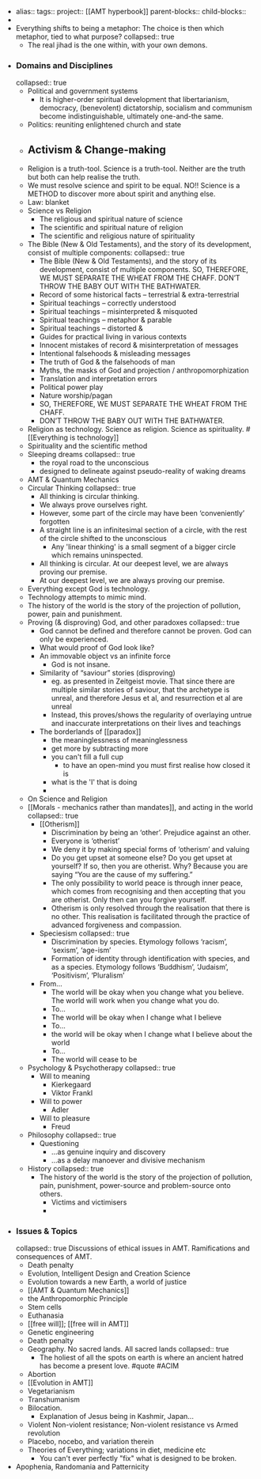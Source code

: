 - alias::
  tags:: 
  project:: [[AMT hyperbook]]
  parent-blocks:: 
  child-blocks::
-
- Everything shifts to being a metaphor: The choice is then which metaphor, tied to what purpose?
  collapsed:: true
	- The real jihad is the one within, with your own demons.
- ### Domains and Disciplines
  collapsed:: true
	- Political and government systems
		- It is higher-order spiritual development that libertarianism, democracy, (benevolent) dictatorship, socialism and communism become indistinguishable, ultimately one-and-the same.
	- Politics: reuniting enlightened church and state
	- Activism & Change-making
		-
	- Religion is a truth-tool. Science is a truth-tool. Neither are the truth but both can help realise the truth.
	- We must resolve science and spirit to be equal. NO!! Science is a METHOD to discover more about spirit and anything else.
	- Law: blanket
	- Science vs Religion
		- The religious and spiritual nature of science
		- The scientific and spiritual nature of religion
		- The scientific and religious nature of spirituality
	- The Bible (New & Old Testaments), and the story of its development, consist of multiple components:
	  collapsed:: true
		- The Bible (New & Old Testaments), and the story of its development, consist of multiple components. SO, THEREFORE, WE MUST SEPARATE THE WHEAT FROM THE CHAFF. DON’T THROW THE BABY OUT WITH THE BATHWATER.
		- Record of some historical facts – terrestrial & extra-terrestrial
		- Spiritual teachings – correctly understood
		- Spiritual teachings – misinterpreted & misquoted
		- Spiritual teachings – metaphor & parable
		- Spiritual teachings – distorted &
		- Guides for practical living in various contexts
		- Innocent mistakes of record & misinterpretation of messages
		- Intentional falsehoods & misleading messages
		- The truth of God & the falsehoods of man
		- Myths, the masks of God and projection / anthropomorphization
		- Translation and interpretation errors
		- Political power play
		- Nature worship/pagan
		- SO, THEREFORE, WE MUST SEPARATE THE WHEAT FROM THE CHAFF.
		- DON’T THROW THE BABY OUT WITH THE BATHWATER.
	- Religion as technology. Science as religion. Science as spirituality. #[[Everything is technology]]
	- Spirituality and the scientific method
	- Sleeping dreams
	  collapsed:: true
		- the royal road to the unconscious
		- designed to delineate against pseudo-reality of waking dreams
	- AMT & Quantum Mechanics
	- Circular Thinking
	  collapsed:: true
		- All thinking is circular thinking.
		- We always prove ourselves right.
		- However, some part of the circle may have been ‘conveniently’ forgotten
		- A straight line is an infinitesimal section of a circle, with the rest of the circle shifted to the unconscious
			- Any 'linear thinking' is a small segment of a bigger circle which remains uninspected.
		- All thinking is circular. At our deepest level, we are always proving our premise.
		- At our deepest level, we are always proving our premise.
	- Everything except God is technology.
	- Technology attempts to mimic mind.
	- The history of the world is the story of the projection of pollution, power, pain and punishment.
	- Proving (& disproving) God, and other paradoxes
	  collapsed:: true
		- God cannot be defined and therefore cannot be proven. God can only be experienced.
		- What would proof of God look like?
		- An immovable object vs an infinite force
			- God is not insane.
		- Similarity of “saviour” stories (disproving)
			- eg. as presented in Zeitgeist movie. That since there are multiple similar stories of saviour, that the archetype is unreal, and therefore Jesus et al, and resurrection et al are unreal
			- Instead, this proves/shows the regularity of overlaying untrue and inaccurate interpretations on their lives and teachings
		- The borderlands of [[paradox]]
			- the meaninglessness of meaninglessness
			- get more by subtracting more
			- you can't fill a full cup
				- to have an open-mind you must first realise how closed it is
			- what is the 'I' that is doing
			-
	- On Science and Religion
	- [[Morals - mechanics rather than mandates]], and acting in the world
	  collapsed:: true
		- [[Otherism]]
			- Discrimination by being an ‘other’. Prejudice against an other.
			- Everyone is ‘otherist’
			- We deny it by making special forms of ‘otherism’ and valuing
			- Do you get upset at someone else? Do you get upset at yourself? If so, then you are otherist. Why? Because you are saying “You are the cause of my suffering.”
			- The only possibility to world peace is through inner peace, which comes from recognising and then accepting that you are otherist. Only then can you forgive yourself.
			- Otherism is only resolved through the realisation that there is no other. This realisation is facilitated through the practice of advanced forgiveness and compassion.
		- Speciesism
		  collapsed:: true
			- Discrimination by species. Etymology follows ‘racism’, ‘sexism’, ‘age-ism’
			- Formation of identity through identification with species, and as a species. Etymology follows ‘Buddhism’, ‘Judaism’, ‘Positivism’, ‘Pluralism’
		- From…
			- The world will be okay when you change what you believe.
			  The world will work when you change what you do.
			- To…
			- The world will be okay when I change what I believe
			- To...
			- the world will be okay when I change what I believe about the world
			- To...
			- The world will cease to be
	- Psychology & Psychotherapy
	  collapsed:: true
		- Will to meaning
			- Kierkegaard
			- Viktor Frankl
		- Will to power
			- Adler
		- Will to pleasure
			- Freud
	- Philosophy
	  collapsed:: true
		- Questioning
			- ...as genuine inquiry and discovery
			- ...as a delay manoever and divisive mechanism
	- History
	  collapsed:: true
		- The history of the world is the story of the projection of pollution, pain, punishment, power-source and problem-source onto others.
			- Victims and victimisers
			-
- ### Issues & Topics
  collapsed:: true
  Discussions of ethical issues in AMT. Ramifications and consequences of AMT.
	- Death penalty
	- Evolution, Intelligent Design and Creation Science
	- Evolution towards a new Earth, a world of justice
	- [[AMT & Quantum Mechanics]]
	- the Anthropomorphic Principle
	- Stem cells
	- Euthanasia
	- [[free will]]; [[free will in AMT]]
	- Genetic engineering
	- Death penalty
	- Geography. No sacred lands. All sacred lands
	  collapsed:: true
		- The holiest of all the spots on earth is where an ancient hatred has become a present love. #quote #ACIM
	- Abortion
	- [[Evolution in AMT]]
	- Vegetarianism
	- Transhumanism
	- Bilocation.
		- Explanation of Jesus being in Kashmir, Japan...
	- Violent Non-violent resistance; Non-violent resistance vs Armed revolution
	- Placebo, nocebo, and variation therein
	- Theories of Everything; variations in diet, medicine etc
		- You can't ever perfectly "fix" what is designed to be broken.
- Apophenia, Randomania and Patternicity